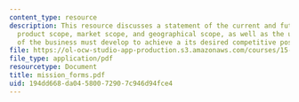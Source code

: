 ```yaml
---
content_type: resource
description: This resource discusses a statement of the current and future expected
  product scope, market scope, and geographical scope, as well as the unique competencies
  of the business must develop to achieve a its desired competitive positioning.
file: https://ol-ocw-studio-app-production.s3.amazonaws.com/courses/15-904-strategic-management-ii-fall-2005/194dd668da04580072907c946d94fce4_mission_forms.pdf
file_type: application/pdf
resourcetype: Document
title: mission_forms.pdf
uid: 194dd668-da04-5800-7290-7c946d94fce4
---
```

